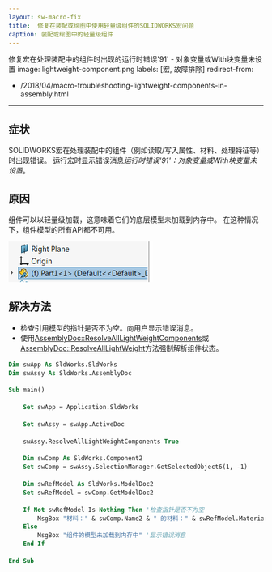 ```yaml
---
layout: sw-macro-fix
title:  修复在装配或绘图中使用轻量级组件的SOLIDWORKS宏问题
caption: 装配或绘图中的轻量级组件
---
```

 修复宏在处理装配中的组件时出现的运行时错误'91' - 对象变量或With块变量未设置
image: lightweight-component.png
labels: [宏, 故障排除]
redirect-from:
  - /2018/04/macro-troubleshooting-lightweight-components-in-assembly.html
---
## 症状

SOLIDWORKS宏在处理装配中的组件（例如读取/写入属性、材料、处理特征等）时出现错误。
运行宏时显示错误消息*运行时错误'91'：对象变量或With块变量未设置*。

## 原因

组件可以以轻量级加载，这意味着它们的底层模型未加载到内存中。
在这种情况下，组件模型的所有API都不可用。

![特征管理器树中的轻量级组件](lightweight-component.png)

## 解决方法

* 检查引用模型的指针是否不为空。向用户显示错误消息。
* 使用[AssemblyDoc::ResolveAllLightWeightComponents](https://help.solidworks.com/2016/english/api/sldworksapi/solidworks.interop.sldworks~solidworks.interop.sldworks.iassemblydoc~resolvealllightweightcomponents.html)或[AssemblyDoc::ResolveAllLightWeight](https://help.solidworks.com/2016/english/api/sldworksapi/SolidWorks.Interop.sldworks~SolidWorks.Interop.sldworks.IAssemblyDoc~ResolveAllLightweight.html)方法强制解析组件状态。

~~~ vb
Dim swApp As SldWorks.SldWorks
Dim swAssy As SldWorks.AssemblyDoc

Sub main()

    Set swApp = Application.SldWorks
    
    Set swAssy = swApp.ActiveDoc
    
    swAssy.ResolveAllLightWeightComponents True
    
    Dim swComp As SldWorks.Component2
    Set swComp = swAssy.SelectionManager.GetSelectedObject6(1, -1)
        
    Dim swRefModel As SldWorks.ModelDoc2
    Set swRefModel = swComp.GetModelDoc2
        
    If Not swRefModel Is Nothing Then '检查指针是否不为空
        MsgBox "材料：" & swComp.Name2 & " 的材料：" & swRefModel.MaterialIdName
    Else
        MsgBox "组件的模型未加载到内存中" '显示错误消息
    End If
    
End Sub

~~~